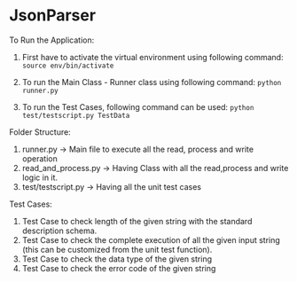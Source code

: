 # JsonParser

To Run the Application:

1. First have to activate the virtual environment using following command:
   `source env/bin/activate`

2. To run the Main Class - Runner class using following command:
	`python runner.py`

3. To run the Test Cases, following command can be used:
	`python test/testscript.py TestData`


Folder Structure:

1. runner.py -> Main file to execute all the read, process and write operation
2. read_and_process.py -> Having Class with all the read,process and write logic in it.
3. test/testscript.py -> Having all the unit test cases


Test Cases:

1. Test Case to check length of the given string with the standard description schema.
2. Test Case to check the complete execution of all the given input string (this can be customized from the unit test function).
3. Test Case to check the data type of the given string
4. Test Case to check the error code of the given string